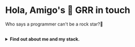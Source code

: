 <h1>Hola, Amigo's 👋 GRR in touch</h1>
<p>Who says a programmer can't be a rock star?🎸</p></br>

<details>
<summary><b>Find out about me and my stack.</b></summary>
</br>

![Header](https://capsule-render.vercel.app/api?type=waving&color=0:FF5F6D,100:FFC371&height=250&section=header&text=Welcome&fontSize=60&animation=fadeIn&fontAlignY=40)

## 🚀 About me
 

<section>
  <h2>Technology and tool's</h2>
    <h3>Programming language</h3>
     <img src="https://cdn.jsdelivr.net/gh/devicons/devicon/icons/javascript/python-original.svg" width="50" height="50"/>
     <img src="https://cdn.jsdelivr.net/gh/devicons/devicon/icons/javascript/javascript-original.svg" width="50" height="50"/> 
     <img src="https://cdn.jsdelivr.net/gh/devicons/devicon/icons/typescript/typescript-original.svg" width="50" height="50"/> 
     <img src="https://cdn.jsdelivr.net/gh/devicons/devicon/icons/php/php-original.svg" width="50" height="50"/>
    <h3>Frontend</h3>
     <img src="https://cdn.jsdelivr.net/gh/devicons/devicon/icons/react/react-original.svg" width="50" height="50"/> 
     <img src="https://cdn.jsdelivr.net/gh/devicons/devicon/icons/vuejs/vuejs-original.svg" width="50" height="50"/> 
     <img src="https://cdn.jsdelivr.net/gh/devicons/devicon/icons/nextjs/nextjs-original.svg" width="50" height="50"/> 
     <img src="https://cdn.jsdelivr.net/gh/devicons/devicon/icons/tailwindcss/tailwindcss-original.svg" width="50" height="50"/>
    <h3>Backend</h3>
     <img src="https://cdn.jsdelivr.net/gh/devicons/devicon/icons/nodejs/nodejs-original.svg" width="50" height="50"/> 
     <img src="https://cdn.jsdelivr.net/gh/devicons/devicon/icons/express/express-original-wordmark.svg" width="50" height="50" style="background-color: #fff; border-radius: 5px; padding: 5px;"/>
     <img src="https://cdn.jsdelivr.net/gh/devicons/devicon/icons/django/django-plain.svg" width="50" height="50"/> 
     <img src="https://cdn.jsdelivr.net/gh/devicons/devicon/icons/laravel/laravel-plain.svg" width="50" height="50" style="background-color: #FF2D20; border-radius: 5px; padding: 5px;"/>
    <h3>Data base</h3>
     <img src="https://cdn.jsdelivr.net/gh/devicons/devicon/icons/postgresql/postgresql-original.svg" width="50" height="50"/> 
     <img src="https://cdn.jsdelivr.net/gh/devicons/devicon/icons/mysql/mysql-original.svg" width="50" height="50"/> 
     <img src="https://cdn.jsdelivr.net/gh/devicons/devicon/icons/sqlite/sqlite-original.svg" width="50" height="50"/>
    <h3>Tool's</h3>
     <img src="https://cdn.jsdelivr.net/gh/devicons/devicon/icons/vscode/vscode-original.svg" width="50" height="50"/> 
     <img src="https://cdn.jsdelivr.net/gh/devicons/devicon/icons/linux/linux-original.svg" width="50" height="50"/> 
     <img src="https://cdn.jsdelivr.net/gh/devicons/devicon/icons/docker/docker-original.svg" width="50" height="50"/>
    <h3>What i am learning now</h3>
     <img src="https://cdn.jsdelivr.net/gh/devicons/devicon/icons/cplusplus/cplusplus-original.svg" width="50" height="50"/> 
     <img src="https://cdn.jsdelivr.net/gh/devicons/devicon/icons/go/go-original.svg" width="50" height="50"/>
</section>



## 📊 My GitHub stats

![GitHub stats](https://github-readme-stats.vercel.app/api?username=GammaGRR&show_icons=true&theme=tokyo-night)

## My Top Language's

![Top Langs](https://github-readme-stats.vercel.app/api/top-langs/?username=GammaGRR&layout=compact&theme=tokyonight)

## 📈 Activity

<img src="https://github-readme-activity-graph.vercel.app/graph?username=GammaGRR&theme=tokyo-night" width="85%">

![Footer](https://capsule-render.vercel.app/api?type=waving&color=gradient&height=120&section=footer)


</details>
